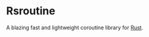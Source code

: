 # Rsroutine

A blazing fast and lightweight coroutine library for [Rust](https://www.rust-lang.org).


